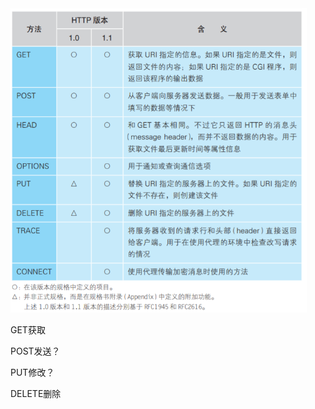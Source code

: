 <img src="../../../../_assets/image/image-20200616161454614.png" alt="image-20200616161454614" style="zoom:67%;" />

GET获取

POST发送？

PUT修改？

DELETE删除

